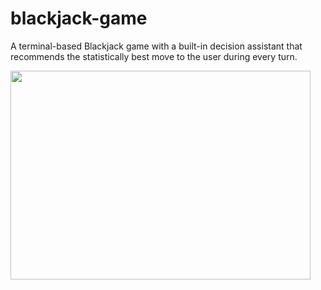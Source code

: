 # blackjack-game

A terminal-based Blackjack game with a built-in decision assistant that recommends the statistically best move to the user during every turn.

<img src="https://media.giphy.com/media/vFKqnCdLPNOKc/giphy.gif" width="480" height="334" />
